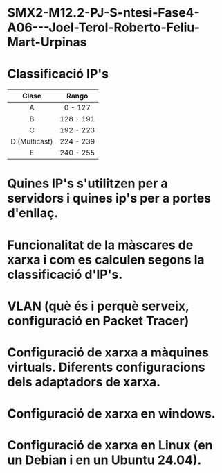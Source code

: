 # SMX2-M12.2-PJ-S-ntesi-Fase4-A06---Joel-Terol-Roberto-Feliu-Mart-Urpinas

# Classificació IP's 

|Clase  |Rango  |
|:-------:|:-------------:|
|   A     | 0 - 127      |
|   B     | 128 - 191      |
|   C     |  192 - 223     |
|   D  (Multicast)   |  224 - 239     |
| E       |  240 - 255     |
# Quines IP's s'utilitzen per a servidors i quines ip's per a portes d'enllaç. 

# Funcionalitat de la màscares de xarxa i com es calculen segons la classificació d'IP's. 

# VLAN (què és i perquè serveix, configuració en Packet Tracer) 

# Configuració de xarxa a màquines virtuals. Diferents configuracions dels adaptadors de xarxa. 

# Configuració de xarxa en windows. 

# Configuració de xarxa en Linux (en un Debian i en un Ubuntu 24.04). 

